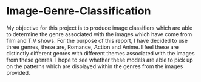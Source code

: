# Image-Genre-Classification

My objective for this project is to produce image classifiers which are able to determine the genre associated with the images which have come from film and T.V shows. For the purpose of this report, I have decided to use three genres, these are, Romance, Action and Anime. I feel these are distinctly different genres with different themes associated with the images from these genres. I hope to see whether these models are able to pick up on the patterns which are displayed within the genres from the images provided.
